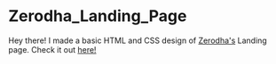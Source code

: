 # Zerodha_Landing_Page
Hey there!
I made a basic HTML and CSS design of [Zerodha's](https://zerodha.com/) Landing page.
Check it out [here!](https://SamyakMahajan.github.io/Zerodha_Landing_Page/index.html)
